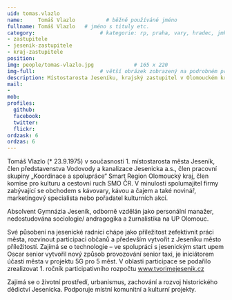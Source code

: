 ```yaml
---
uid: tomas.vlazlo
name:     Tomáš Vlazlo          # běžně používáné jméno
fullname: Tomáš Vlazlo   # jméno s tituly etc.
category:                     # kategorie: rp, praha, vary, hradec, jmk, senat
- zastupitele
- jesenik-zastupitele
- kraj-zastupitele
position: 
img: people/tomas-vlazlo.jpg             # 165 x 220
img-full:                     # větší obrázek zobrazený na podrobném profilu
description: Místostarosta Jeseníku, krajský zastupitel v Olomouckém kraji a registrovaný příznivec Pirátů  # kratký popis, max 160 znaků
mail:
- 
mob:         
profiles:
  github:
  facebook:       
  twitter:        
  flickr:    
ordzask: 6  
ordzas: 6  
---
```

Tomáš Vlazlo (* 23.9.1975) v současnosti 1. místostarosta města Jeseník, člen představenstva Vodovody a kanalizace Jesenicka a.s., člen pracovní skupiny „Koordinace a spolupráce“ Smart Region Olomoucký kraj, člen komise pro kulturu a cestovní ruch SMO ČR. V minulosti spolumajitel firmy zabývající se obchodem s kávovary, kávou a čajem a také novinář, marketingový specialista nebo pořadatel kulturních akcí.

Absolvent Gymnázia Jeseník, odborně vzdělán jako personální manažer, nedostudována sociologie/ andragogika a žurnalistika na UP Olomouc.

Své působení na jesenické radnici chápe jako příležitost zefektivnit práci města, rozvinout participaci občanů a především vytvořit z Jeseníku město příležitostí. Zajímá se o technologie – ve spolupráci s jesenickým start upem Oscar senior vytvořil nový způsob provozování senior taxi, je iniciátorem účasti města v projektu 5G pro 5 měst. V oblasti participace se podařilo zrealizovat 1. ročník participativního rozpočtu www.tvorimejesenik.cz

Zajímá se o životní prostředí, urbanismus, zachování a rozvoj historického dědictví Jesenicka. Podporuje místní komunitní a kulturní projekty.



